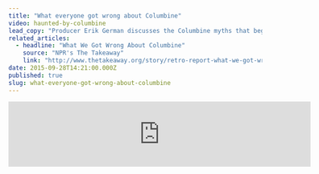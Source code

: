 ```yaml
---
title: "What everyone got wrong about Columbine"
video: haunted-by-columbine
lead_copy: "Producer Erik German discusses the Columbine myths that began spreading during the attack and were never truly dispelled."
related_articles:
  - headline: "What We Got Wrong About Columbine"
    source: "NPR's The Takeaway"
    link: "http://www.thetakeaway.org/story/retro-report-what-we-got-wrong-about-columbine/"
date: 2015-09-28T14:21:00.000Z
published: true
slug: what-everyone-got-wrong-about-columbine
---
```

<iframe width="600" height="130" frameborder="0" scrolling="no" src="https://www.wnyc.org/widgets/ondemand_player/takeaway/#file=%2Faudio%2Fxspf%2F533994%2F"></iframe>

